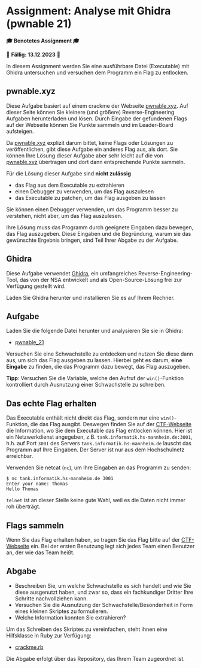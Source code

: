# Assignment: Analyse mit Ghidra (pwnable 21)

**🎓 Benotetes Assignment 🎓**

📆 **Fällig: 13.12.2023** 📆

In diesem Assignment werden Sie eine ausführbare Datei (Executable) mit Ghidra untersuchen und versuchen dem Programm ein Flag zu entlocken.


## pwnable.xyz

Diese Aufgabe basiert auf einem crackme der Webseite [pwnable.xyz](https://pwnable.xyz/). Auf dieser Seite können Sie kleinere (und größere) Reverse-Engineering Aufgaben herunterladen und lösen. Durch Eingabe der gefundenen Flags auf der Webseite können Sie Punkte sammeln und im Leader-Board aufsteigen.

Da [pwnable.xyz](https://pwnable.xyz/) explizit darum bittet, keine Flags oder Lösungen zu veröffentlichen, gibt diese Aufgabe ein anderes Flag aus, als dort. Sie können Ihre Lösung dieser Aufgabe aber sehr leicht auf die von [pwnable.xyz](https://pwnable.xyz/) übertragen und dort dann entsprechende Punkte sammeln.

Für die Lösung dieser Aufgabe sind __nicht zulässig__

  * das Flag aus dem Executable zu extrahieren
  * einen Debugger zu verwenden, um das Flag auszulesen
  * das Executable zu patchen, um das Flag ausgeben zu lassen

Sie können einen Debugger verwenden, um das Programm besser zu verstehen, nicht aber, um das Flag auszulesen.

Ihre Lösung muss das Programm durch geeignete Eingaben dazu bewegen, das Flag auszugeben. Diese Eingaben und die Begründung, warum sie das gewünschte Ergebnis bringen, sind Teil Ihrer Abgabe zu der Aufgabe.


## Ghidra

Diese Aufgabe verwendet [Ghidra](https://ghidra-sre.org/), ein umfangreiches Reverse-Engineering-Tool, das von der NSA entwickelt und als Open-Source-Lösung frei zur Verfügung gestellt wird.

Laden Sie Ghidra herunter und installieren Sie es auf Ihrem Rechner.

## Aufgabe

Laden Sie die folgende Datei herunter und analysieren Sie sie in Ghidra:

  * [pwnable_21](pwnable_21)

Versuchen Sie eine Schwachstelle zu entdecken und nutzen Sie diese dann aus, um sich das Flag ausgeben zu lassen. Hierbei geht es darum, __eine Eingabe__ zu finden, die das Programm dazu bewegt, das Flag auszugeben.

**Tipp**: Versuchen Sie die Variable, welche den Aufruf der `win()`-Funktion kontrolliert durch Ausnutzung einer Schwachstelle zu schreiben.


## Das echte Flag erhalten

Das Executable enthält nicht direkt das Flag, sondern nur eine `win()`-Funktion, die das Flag ausgibt. Deswegen finden Sie auf der [CTF-Webseite](http://tank.informatik.hs-mannheim.de) die Information, wo Sie dem  Executable das Flag entlocken können. Hier ist ein Netzwerkdienst angegeben, z.B. `tank.informatik.hs-mannheim.de:3001`, h.h. auf Port `3001` des Servers `tank.informatik.hs-mannheim.de` lauscht das Programm auf Ihre Eingaben. Der Server ist nur aus dem Hochschulnetz erreichbar.

Verwenden Sie netcat (`nc`), um Ihre Eingaben an das Programm zu senden:

```console
$ nc tank.informatik.hs-mannheim.de 3001
Enter your name: Thomas
Hello Thomas
```

`telnet` ist an dieser Stelle keine gute Wahl, weil es die Daten nicht immer roh überträgt.


## Flags sammeln

Wenn Sie das Flag erhalten haben, so tragen Sie das Flag bitte auf der [CTF-Webseite](http://tank.informatik.hs-mannheim.de) ein. Bei der ersten Benutzung legt sich jedes Team einen Benutzer an, der wie das Team heißt.


## Abgabe

  * Beschreiben Sie, um welche Schwachstelle es sich handelt und wie Sie diese ausgenutzt haben, und zwar so, dass ein fachkundiger Dritter Ihre Schritte nachvollziehen kann.
  * Versuchen Sie die Ausnutzung der Schwachstelle/Besonderheit in Form eines kleinen Skriptes zu formulieren.
  * Welche Information konnten Sie extrahieren?

Um das Schreiben des Skriptes zu vereinfachen, steht ihnen eine Hilfsklasse in Ruby zur Verfügung:

  * [crackme.rb](crackme.rb)

Die Abgabe erfolgt über das Repository, das Ihrem Team zugeordnet ist.